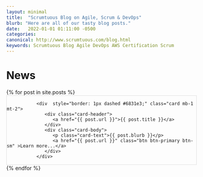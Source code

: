 ```yaml
---
layout: minimal
title:  "Scrumtuous Blog on Agile, Scrum & DevOps"
blurb: "Here are all of our tasty blog posts."
date:   2022-01-01 01:11:00 -0500
categories: 
canonical: http://www.scrumtuous.com/blog.html
keywords: Scrumtuous Blog Agile DevOps AWS Certification Scrum
---
```


<h1>News</h1>
{% for post in site.posts %}			
<div style="border: 1px solid #DEDEDE;" class=" col-12 col-sm-12 col-md-12 col-lg-12 mb-1 mt-1">

               
               <div  style="border: 1px dashed #6831e3;" class="card mb-1 mt-2">
                  <div class="card-header">
                     <a href="{{ post.url }}">{{ post.title }}</a>
                  </div>
                  <div class="card-body">
                     <p class="card-text">{{ post.blurb }}</p>
                     <a href="{{ post.url }}" class="btn btn-primary btn-sm" >Learn more...</a>
                  </div>
               </div>
               



</div>
{% endfor %}